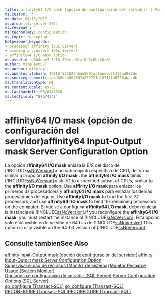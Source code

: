 ```yaml
---
title: affinity64 I/O mask (opción de configuración del servidor) | Microsoft Docs
ms.custom: ''
ms.date: 06/13/2017
ms.prod: sql-server-2014
ms.reviewer: ''
ms.technology: configuration
ms.topic: conceptual
helpviewer_keywords:
- processor affinity [SQL Server]
- binding processors [SQL Server]
- affinity64 I/O mask option
ms.assetid: d304eae7-5116-40ee-a0fa-0a3c0bc20c01
author: MikeRayMSFT
ms.author: mikeray
ms.openlocfilehash: 19616f5718254bde5601ea1beeec21412ad867de
ms.sourcegitcommit: ad4d92dce894592a259721a1571b1d8736abacdb
ms.translationtype: MT
ms.contentlocale: es-ES
ms.lasthandoff: 08/04/2020
ms.locfileid: "87674346"
---
```

# <a name="affinity64-input-output-mask-server-configuration-option"></a><span data-ttu-id="341bb-102">affinity64 I/O mask (opción de configuración del servidor)</span><span class="sxs-lookup"><span data-stu-id="341bb-102">affinity64 Input-Output mask Server Configuration Option</span></span>
  <span data-ttu-id="341bb-103">La opción **affinity64 I/O mask** enlaza la E/S del disco de [!INCLUDE[ssNoVersion](../../includes/ssnoversion-md.md)] a un subconjunto específico de CPU, de forma similar a la opción **affinity I/O mask** .</span><span class="sxs-lookup"><span data-stu-id="341bb-103">The **affinity64 I/O mask** binds [!INCLUDE[ssNoVersion](../../includes/ssnoversion-md.md)] disk I/O to a specified subset of CPUs, similar to the **affinity I/O mask** option.</span></span> <span data-ttu-id="341bb-104">Use **affinity I/O mask** para enlazar los primeros 32 procesadores y **affinity64 I/O mask** para enlazar los demás procesadores del equipo.</span><span class="sxs-lookup"><span data-stu-id="341bb-104">Use **affinity I/O mask** to bind the first 32 processors, and use **affinity64 I/O mask** to bind the remaining processors on the computer.</span></span> <span data-ttu-id="341bb-105">Si vuelve a configurar **affinity64 I/O mask**, debe reiniciar la instancia de [!INCLUDE[ssNoVersion](../../includes/ssnoversion-md.md)].</span><span class="sxs-lookup"><span data-stu-id="341bb-105">If you reconfigure the **affinity64 I/O mask**, you must restart the instance of [!INCLUDE[ssNoVersion](../../includes/ssnoversion-md.md)].</span></span> <span data-ttu-id="341bb-106">Esta opción solo está visible en la versión de 64 bits de [!INCLUDE[ssNoVersion](../../includes/ssnoversion-md.md)].</span><span class="sxs-lookup"><span data-stu-id="341bb-106">This option is only visible on the 64-bit version of [!INCLUDE[ssNoVersion](../../includes/ssnoversion-md.md)].</span></span>  
  
## <a name="see-also"></a><span data-ttu-id="341bb-107">Consulte también</span><span class="sxs-lookup"><span data-stu-id="341bb-107">See Also</span></span>  
 <span data-ttu-id="341bb-108">[affinity Input-Output mask (opción de configuración del servidor)](affinity-input-output-mask-server-configuration-option.md) </span><span class="sxs-lookup"><span data-stu-id="341bb-108">[affinity Input-Output mask Server Configuration Option](affinity-input-output-mask-server-configuration-option.md) </span></span>  
 <span data-ttu-id="341bb-109">[Supervisar el uso de recursos &#40;Monitor de sistema&#41;](../../relational-databases/performance-monitor/monitor-resource-usage-system-monitor.md) </span><span class="sxs-lookup"><span data-stu-id="341bb-109">[Monitor Resource Usage &#40;System Monitor&#41;](../../relational-databases/performance-monitor/monitor-resource-usage-system-monitor.md) </span></span>  
 <span data-ttu-id="341bb-110">[Opciones de configuración de servidor &#40;SQL Server&#41;](server-configuration-options-sql-server.md) </span><span class="sxs-lookup"><span data-stu-id="341bb-110">[Server Configuration Options &#40;SQL Server&#41;](server-configuration-options-sql-server.md) </span></span>  
 <span data-ttu-id="341bb-111">[sp_configure &#40;Transact-SQL&#41;](/sql/relational-databases/system-stored-procedures/sp-configure-transact-sql) </span><span class="sxs-lookup"><span data-stu-id="341bb-111">[sp_configure &#40;Transact-SQL&#41;](/sql/relational-databases/system-stored-procedures/sp-configure-transact-sql) </span></span>  
 [<span data-ttu-id="341bb-112">RECONFIGURE &#40;Transact-SQL&#41;</span><span class="sxs-lookup"><span data-stu-id="341bb-112">RECONFIGURE &#40;Transact-SQL&#41;</span></span>](/sql/t-sql/language-elements/reconfigure-transact-sql)  
  
  

